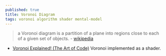 ```yaml
---
published: true
title: Voronoi Diagram
tags: voronoi algorithm shader mental-model
---
```

> a Voronoi diagram is a partition of a plane into regions close to each of a given set of objects. - [wikipedia](https://en.wikipedia.org/wiki/Voronoi_diagram)

- [Voronoi Explained! (The Art of Code)](https://www.youtube.com/watch?v=l-07BXzNdPw)
Voronoi implemented as a shader.
